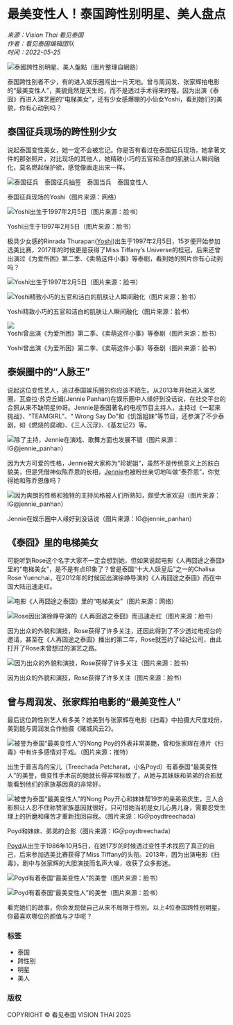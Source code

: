 # 最美变性人！泰国跨性别明星、美人盘点

*来源：Vision Thai 看见泰国*  
*作者：看见泰国编辑团队*  
*时间：2022-05-25*  

![泰國跨性別明星、美人盤點（圖片整理自網路）](https://visionthai.net/wp-content/uploads/2022/05/transgender-thai-star-11-2.webp)

泰国跨性别者不少，有的进入娱乐圈闯出一片天地。曾与周润发、张家辉拍电影的“最美变性人”，美貌竟然是天生的，而不是透过手术得来的喔。因为出演《泰囧》而进入演艺圈的“电梯美女”，还有少女感爆棚的小仙女Yoshi，看到她们的美貌，你有心动到吗？

## 泰国征兵现场的跨性别少女

说起泰国变性美女，她一定不会被忘记。你是否有看过在泰国征兵现场，她拿著文件的那张照片，对比现场的其他人，她精致小巧的五官和洁白的肌肤让人瞬间融化，莫名燃起保护欲，感觉像画走出来一样。

![泰国征兵　泰国征兵抽签　泰国当兵　泰国变性人](https://visionthai.net/wp-content/uploads/2018/04/visionthai-visionthai-0022-01-900x600-c-default-01.webp)

泰国征兵现场的Yoshi（图片来源：网络）

![Yoshi出生于1997年2月5日（图片来源：脸书）](https://visionthai.net/wp-content/uploads/2022/05/transgender-thai-star-1.webp)

Yoshi出生于1997年2月5日（图片来源：脸书）

极具少女感的Rinrada Thurapan([Yoshi](https://visionthai.net/zh-hans/article/yoshi-rinrada/))出生于1997年2月5日，15岁便开始参加选美比赛，2017年的时候更是获得了Miss Tiffany’s Universe的桂冠，后来还曾出演过《为爱所困》第二季、《卖萌这件小事》等泰剧，看到她的照片你有心动到吗？

![Yoshi出生于1997年2月5日（图片来源：脸书）](https://visionthai.net/wp-content/uploads/2022/05/transgender-thai-star-4.webp)

![Yoshi精致小巧的五官和洁白的肌肤让人瞬间融化（图片来源：脸书）](https://visionthai.net/wp-content/uploads/2022/05/transgender-thai-star-2.webp)

Yoshi精致小巧的五官和洁白的肌肤让人瞬间融化（图片来源：脸书）

![Yoshi曾出演《为爱所困》第二季、《卖萌这件小事》等泰剧（图片来源：脸书）](https://visionthai.net/wp-content/uploads/2022/05/transgender-thai-star-3.webp)

Yoshi曾出演《为爱所困》第二季、《卖萌这件小事》等泰剧（图片来源：脸书）

## 泰娱圈中的“人脉王”

说起这位变性艺人，追过泰国娱乐圈的你应该不陌生。从2013年开始进入演艺圈，瓦查拉·苏克丘姆(Jennie Panhan)在娱乐圈中人缘好到没话说，在社交平台的合照从来不缺明星帅哥。Jennie是泰国著名的电视节目主持人，主持过《一起来挑战》、“TEAMGIRL”、“ Wrong Say Do”和《饥饿姐妹”等节目，还参演了不少泰剧，如《燃烧的腐魂》、《三人沉浮》、《基友记2》等。

![除了主持，Jennie在演戏、歌舞方面也发展不错（图片来源：IG@jennie_panhan）](https://visionthai.net/wp-content/uploads/2022/01/thai-star-jennie-panhan-5.webp)

因为大方可爱的性格，Jennie被大家称为“珍妮姐”，虽然不是传统意义上的肤白貌美，但是凭借神似陈乔恩的长相，[Jennie](https://visionthai.net/zh-hans/article/thai-star-jennie-panhan/)也被粉丝亲切地叫做“泰乔恩”，你觉得她和陈乔恩像吗？

![因为爽朗的性格和独特的主持风格被人们所熟知，颇受大家欢迎（图片来源：IG@jennie_panhan）](https://visionthai.net/wp-content/uploads/2022/01/thai-star-jennie-panhan-2.webp)

Jennie在娱乐圈中人缘好到没话说（图片来源：IG@jennie_panhan）

## 《泰囧》里的电梯美女

可能听到Rose这个名字大家不一定会想到她，但如果说起电影《人再囧途之泰囧》里的“电梯美女”，是不是有点印象了？曾是泰国“十大人妖皇后”之一的Chalisa Rose Yuenchai，在2012年的时候因出演徐峥导演的《人再囧途之泰囧》而在中国大陆迅速走红。

![电影《人再囧途之泰囧》里的“电梯美女”（图片来源：网络）](https://visionthai.net/wp-content/uploads/2022/05/transgender-thai-star-8.webp)

![Rose因出演徐峥导演的《人再囧途之泰囧》而迅速走红（图片来源：脸书）](https://visionthai.net/wp-content/uploads/2022/05/transgender-thai-star-9.webp)

因为出众的外貌和演技，Rose获得了许多关注，还因此得到了不少透过电视台的邀请，甚至在《人再囧途之泰囧》播出的第二年，Rose就签约了经纪公司，由此打开了Rose未曾想过的演艺之路。

![因为出众的外貌和演技，Rose获得了许多关注（图片来源：脸书）](https://visionthai.net/wp-content/uploads/2022/05/transgender-thai-star-10.webp)

因为出众的外貌和演技，Rose获得了许多关注（图片来源：脸书）

## 曾与周润发、张家辉拍电影的“最美变性人”

最后这位跨性别艺人有多美？她美到与张家辉在电影《扫毒》中拍摄大尺度戏份，美到能与周润发合作拍摄《赌城风云2》。

![被誉为泰国“最美变性人”的Nong Poy的外表非常美艷，曾和张家辉在港片《扫毒》中有许多感情对手戏。（图片来源：推特）](https://visionthai.net/wp-content/uploads/2020/12/nong-poy-treechada-marnyaporn-2.webp)

出生于普吉岛的宝儿（Treechada Petcharat，小名Poyd）有着泰国“最美变性人”的美誉，做变性手术前的她就长得非常标致了，从她与其妹妹和弟弟的合影就能看到他们的家族基因真的非常好。

![被誉为泰国“最美变性人”的Nong Poy开心和妹妹帮19岁的亲弟弟庆生，三人合影照让人忍不住称赞家族基因就很好，只可惜她当初是女儿心男儿身，需要忍受生理上的折磨和痛苦才重新找回自我。（图片来源：IG＠poydtreechada）](https://visionthai.net/wp-content/uploads/2020/12/nong-poy-treechada-marnyaporn-3.webp)

Poyd和妹妹、弟弟的合影（图片来源：IG＠poydtreechada）

[Poyd](https://visionthai.net/zh-hans/article/nong-poy-treechada-marnyaporn/)从出生于1986年10月5日，在她17岁的时候透过变性手术找回了真正的自己，后来参加选美比赛获得了Miss Tiffany的头衔。2013年，因为出演电影《扫毒》，剧中与张家辉的大胆演技而名声大噪，收获了众多影迷。

![Poyd有着泰国“最美变性人”的美誉（图片来源：脸书）](https://visionthai.net/wp-content/uploads/2022/05/transgender-thai-star-6.webp)

![Poyd有着泰国“最美变性人”的美誉（图片来源：脸书）](https://visionthai.net/wp-content/uploads/2022/05/transgender-thai-star-7.webp)

看完她们的故事，你会发现做自己从来不局限于性别。以上4位泰国跨性别明星，你最喜欢哪位的颜值与才华呢？

### 标签
- 泰国
- 跨性别
- 明星
- 美人

### 版权
COPYRIGHT © 看见泰国 VISION THAI 2025
